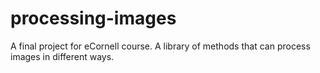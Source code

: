 # processing-images
A final project for eCornell course. A library of methods that can process images in different ways.
